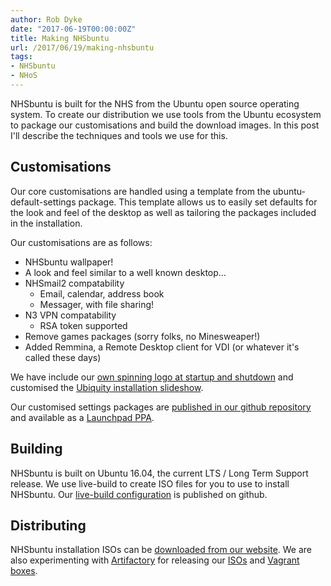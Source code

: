 ```yaml
---
author: Rob Dyke
date: "2017-06-19T00:00:00Z"
title: Making NHSbuntu
url: /2017/06/19/making-nhsbuntu
tags:
- NHSbuntu
- NHoS
---
```


NHSbuntu is built for the NHS from the Ubuntu open source operating system. To create our distribution we use tools from the Ubuntu ecosystem to package our customisations and build the download images. In this post I'll describe the techniques and tools we use for this.

## Customisations

Our core customisations are handled using a template from the ubuntu-default-settings package. This template allows us to easily set defaults for the look and feel of the desktop as well as tailoring the packages included in the installation.

Our customisations are as follows:
* NHSbuntu wallpaper!
* A look and feel similar to a well known desktop...
* NHSmail2 compatability
  * Email, calendar, address book
  * Messager, with file sharing!
* N3 VPN compatability
  * RSA token supported
* Remove games packages (sorry folks, no Minesweaper!)
* Added Remmina, a Remote Desktop client for VDI (or whatever it's called these days)

We have include our [own spinning logo at startup and shutdown](https://github.com/NHSbuntu/nhsbuntu-plymouth-gnome) and customised the [Ubiquity installation slideshow](https://github.com/NHSbuntu/nhsbuntu-default-settings/tree/master/ubiquity-slideshow).

Our customised settings packages are [published in our github repository](https://github.com/NHSbuntu/nhsbuntu-default-settings) and available as a [Launchpad PPA](https://launchpad.net/~nhsbuntu/+archive/ubuntu/ppa).

## Building

NHSbuntu is built on Ubuntu 16.04, the current LTS / Long Term Support release. We use live-build to create ISO files for you to use to install NHSbuntu. Our [live-build configuration](https://github.com/NHSbuntu/live-build-config) is published on github.

## Distributing

NHSbuntu installation ISOs can be [downloaded from our website](https://www.nhsbuntu.org/ISO/). We are also experimenting with [Artifactory](https://repo.nhsbuntu.org/) for releasing our [ISOs](https://repo.nhsbuntu.org/artifactory/list/nhsbuntu-iso/) and [Vagrant boxes](https://repo.nhsbuntu.org/artifactory/list/nhsbuntu-boxes/).
